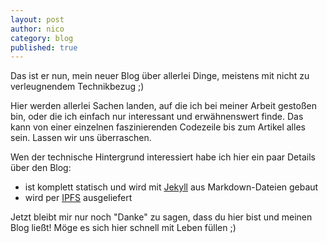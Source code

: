```yaml
---
layout: post
author: nico
category: blog
published: true
---
```

Das ist er nun, mein neuer Blog über allerlei Dinge, meistens mit nicht zu verleugnendem Technikbezug ;)

Hier werden allerlei Sachen landen, auf die ich bei meiner Arbeit gestoßen bin, oder die ich einfach nur interessant und erwähnenswert finde. Das kann von einer einzelnen faszinierenden Codezeile bis zum Artikel alles sein. Lassen wir uns überraschen.

Wen der technische Hintergrund interessiert habe ich hier ein paar Details über den Blog:

* ist komplett statisch und wird mit [Jekyll](https://jekyllrb.com/) aus Markdown-Dateien gebaut
* wird per [IPFS](https://ipfs.io) ausgeliefert

Jetzt bleibt mir nur noch "Danke" zu sagen, dass du hier bist und meinen Blog ließt! Möge es sich hier schnell mit Leben füllen ;)

